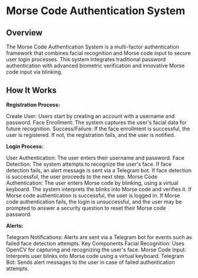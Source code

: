 # Morse Code Authentication System

## Overview

The Morse Code Authentication System is a multi-factor authentication framework that combines facial recognition and Morse code input to secure user login processes. This system integrates traditional password authentication with advanced biometric verification and innovative Morse code input via blinking.

## How It Works

**Registration Process:**

Create User: Users start by creating an account with a username and password.
Face Enrollment: The system captures the user's facial data for future recognition.
Success/Failure: If the face enrollment is successful, the user is registered. If not, the registration fails, and the user is notified.

**Login Process:**

User Authentication: The user enters their username and password.
Face Detection: The system attempts to recognize the user's face.
If face detection fails, an alert message is sent via a Telegram bot.
If face detection is successful, the user proceeds to the next step.
Morse Code Authentication: The user enters Morse code by blinking, using a virtual keyboard.
The system interprets the blinks into Morse code and verifies it.
If Morse code authentication is successful, the user is logged in.
If Morse code authentication fails, the login is unsuccessful, and the user may be prompted to answer a security question to reset their Morse code password.

**Alerts:**

Telegram Notifications: Alerts are sent via a Telegram bot for events such as failed face detection attempts.
Key Components
Facial Recognition: Uses OpenCV for capturing and recognizing the user's face.
Morse Code Input: Interprets user blinks into Morse code using a virtual keyboard.
Telegram Bot: Sends alert messages to the user in case of failed authentication attempts.
